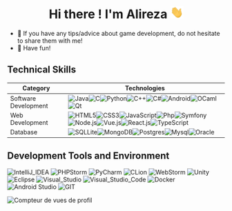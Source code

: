 
<!--
**Al-Natour-Mazen/Al-Natour-Mazen** is a ✨ _special_ ✨ repository because its `README.md` (this file) appears on your GitHub profile.
--->


<h1 align="center">Hi there !  I'm Alireza  <img src="https://raw.githubusercontent.com/devSouvik/devSouvik/master/Hi.gif" width="30px"></h1>


* 💬 If you have any tips/advice about game development, do not hesitate to share them with me!
* 💞️ Have fun!


## Technical Skills


| Category              | Technologies                             |
|-----------------------|------------------------------------------|
| Software Development  | ![Java](https://img.shields.io/badge/java-%23ED8B00.svg?style=for-the-badge&logo=openjdk&logoColor=white)![C](https://img.shields.io/badge/c-%2300599C.svg?style=for-the-badge&logo=c&logoColor=white)![Python](https://img.shields.io/badge/python-3670A0?style=for-the-badge&logo=python&logoColor=ffdd54)![C++](https://img.shields.io/badge/C%2B%2B-00599C?style=for-the-badge&logo=c%2B%2B&logoColor=white)![C#](https://img.shields.io/badge/c%23-%23239120.svg?style=for-the-badge&logo=csharp&logoColor=white)![Android](https://img.shields.io/badge/Android-3DDC84?style=for-the-badge&logo=android&logoColor=white)![OCaml](https://img.shields.io/badge/OCaml-%23E98407.svg?style=for-the-badge&logo=ocaml&logoColor=white)![Qt](https://img.shields.io/badge/Qt-%23217346.svg?style=for-the-badge&logo=Qt&logoColor=white)  |
| Web Development       | ![HTML5](https://img.shields.io/badge/html5-%23E34F26.svg?style=for-the-badge&logo=html5&logoColor=white)![CSS3](https://img.shields.io/badge/css3-%231572B6.svg?style=for-the-badge&logo=css3&logoColor=white)![JavaScript](https://img.shields.io/badge/javascript-%23323330.svg?style=for-the-badge&logo=javascript&logoColor=%23F7DF1E)![Php](https://img.shields.io/badge/php-464e78.svg?style=for-the-badge&logo=php&logoColor=%8993be)![Symfony](https://img.shields.io/badge/Symfony-181717?style=for-the-badge&logo=Symfony&logoColor=white)![Node.js](https://img.shields.io/badge/Node.js-339933?style=for-the-badge&logo=nodedotjs&logoColor=white)![Vue.js](https://img.shields.io/badge/Vue.js-296d4f?style=for-the-badge&logo=vuedotjs&logoColor=4FC08D)![React.js](https://img.shields.io/badge/React-0886ff?style=for-the-badge&logo=react&logoColor=61DAFB)![TypeScript](https://img.shields.io/badge/typescript-%23007ACC.svg?style=for-the-badge&logo=typescript&logoColor=white)        |
| Database              | ![SQLLite](	https://img.shields.io/badge/SQLLite-07405E?style=for-the-badge&logo=sqlite&logoColor=white)![MongoDB](https://img.shields.io/badge/MongoDB-%234ea94b.svg?style=for-the-badge&logo=mongodb&logoColor=white)![Postgres](https://img.shields.io/badge/postgres-%23316192.svg?style=for-the-badge&logo=postgresql&logoColor=white)![Mysql](https://img.shields.io/badge/MySQL-005C84?style=for-the-badge&logo=mysql&logoColor=white)![Oracle](https://img.shields.io/badge/Oracle-F80000?style=for-the-badge&logo=oracle&logoColor=white)            |



## Development Tools and Environment

![IntelliJ_IDEA](https://img.shields.io/badge/IntelliJ_IDEA-000000.svg?style=for-the-badge&logo=intellij-idea&logoColor=white) ![PHPStorm](http://img.shields.io/badge/-PHPStorm-000000?style=for-the-badge&logo=phpstorm&logoColor=white) ![PyCharm](https://img.shields.io/badge/PyCharm-000000.svg?&style=for-the-badge&logo=PyCharm&logoColor=white) ![CLion](https://img.shields.io/badge/CLion-000000?style=for-the-badge&logo=clion&logoColor=white) ![WebStorm](https://img.shields.io/badge/WebStorm-000000?style=for-the-badge&logo=WebStorm&logoColor=white) ![Unity](https://img.shields.io/badge/unity-%23000000.svg?style=for-the-badge&logo=unity&logoColor=white) ![Eclipse](https://img.shields.io/badge/Eclipse-2C2255?style=for-the-badge&logo=eclipse&logoColor=white)  ![Visual_Studio](https://img.shields.io/badge/Visual_Studio-5C2D91?style=for-the-badge&logo=visual%20studio&logoColor=white) ![Visual_Studio_Code](https://img.shields.io/badge/VSCode-0078D4?style=for-the-badge&logo=visual%20studio%20code&logoColor=white) ![Docker](https://img.shields.io/badge/docker-%230db7ed.svg?style=for-the-badge&logo=docker&logoColor=white) ![Android Studio](https://img.shields.io/badge/Android%20Studio-3DDC84.svg?style=for-the-badge&logo=android-studio&logoColor=white) ![GIT](https://img.shields.io/badge/GIT-E44C30?style=for-the-badge&logo=git&logoColor=white)  




![Compteur de vues de profil](https://komarev.com/ghpvc/?username=Alireza13AK)




<!--
Here are some ideas to get you started:

- 🔭 I’m currently working on ...
- 🌱 I’m currently learning ...
- 👯 I’m looking to collaborate on ...
- 🤔 I’m looking for help with ...
- 💬 Ask me about ...
- 📫 How to reach me: ...
- 😄 Pronouns: ...
- ⚡ Fun fact: ...
-->
